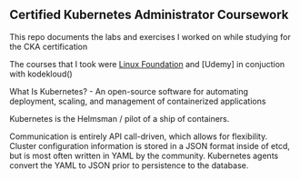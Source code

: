 ## Certified Kubernetes Administrator Coursework

This repo documents the labs and exercises I worked on while studying for the CKA certification

The courses that I took were [Linux Foundation]() and [Udemy] in conjuction with kodekloud()

What Is Kubernetes? - An open-source software for automating deployment, scaling, and management of containerized applications

Kubernetes is the Helmsman / pilot of a ship of containers.

Communication is entirely API call-driven, which allows for flexibility. Cluster configuration information is stored in a JSON format inside of etcd, but is most often written in YAML by the community. Kubernetes agents convert the YAML to JSON prior to persistence to the database.
